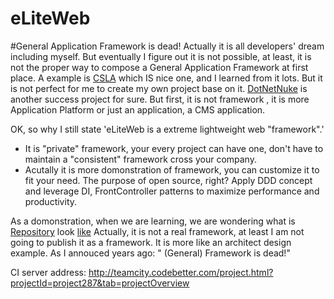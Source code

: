 eLiteWeb
========
#General Application Framework is dead!
Actually it is all developers' dream including myself. 
But eventually I figure out it is not possible, at least, it is not the proper way to 
compose a General Application Framework at first place.
A example is [CSLA](http://www.lhotka.net/cslanet/) which IS nice one, and I learned from it lots. But it
is not perfect for me to create my own project base on it. 
[DotNetNuke](http://www.dnnsoftware.com/) is another success project for sure. But first, it is not framework
, it is more Application Platform or just an application, a CMS application.

OK, so why I still state 'eLiteWeb is a extreme lightweight web "framework".' 
* It is "private" framework, your every project can have one, don't have to maintain a "consistent" framework 
cross your company.
* Acutally it is more domonstration of framework, you can customize it to fit your need. The purpose of open source, right?
Apply DDD concept and leverage DI, FrontController patterns to maximize performance and productivity.

As a domonstration, when we are learning, we are wondering what is [Repository](http://martinfowler.com/eaaCatalog/repository.html) 
look [like]()
Actually, it is not a real framework, at least I am not going to publish it as a framework. It is more like an architect design example. As I annouced years ago: " (General) Framework is dead!"

CI server address: http://teamcity.codebetter.com/project.html?projectId=project287&tab=projectOverview

